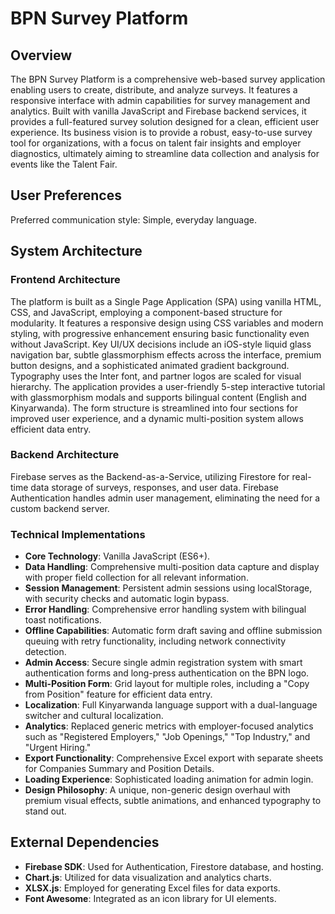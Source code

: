 # BPN Survey Platform

## Overview

The BPN Survey Platform is a comprehensive web-based survey application enabling users to create, distribute, and analyze surveys. It features a responsive interface with admin capabilities for survey management and analytics. Built with vanilla JavaScript and Firebase backend services, it provides a full-featured survey solution designed for a clean, efficient user experience. Its business vision is to provide a robust, easy-to-use survey tool for organizations, with a focus on talent fair insights and employer diagnostics, ultimately aiming to streamline data collection and analysis for events like the Talent Fair.

## User Preferences

Preferred communication style: Simple, everyday language.

## System Architecture

### Frontend Architecture
The platform is built as a Single Page Application (SPA) using vanilla HTML, CSS, and JavaScript, employing a component-based structure for modularity. It features a responsive design using CSS variables and modern styling, with progressive enhancement ensuring basic functionality even without JavaScript. Key UI/UX decisions include an iOS-style liquid glass navigation bar, subtle glassmorphism effects across the interface, premium button designs, and a sophisticated animated gradient background. Typography uses the Inter font, and partner logos are scaled for visual hierarchy. The application provides a user-friendly 5-step interactive tutorial with glassmorphism modals and supports bilingual content (English and Kinyarwanda). The form structure is streamlined into four sections for improved user experience, and a dynamic multi-position system allows efficient data entry.

### Backend Architecture
Firebase serves as the Backend-as-a-Service, utilizing Firestore for real-time data storage of surveys, responses, and user data. Firebase Authentication handles admin user management, eliminating the need for a custom backend server.

### Technical Implementations
- **Core Technology**: Vanilla JavaScript (ES6+).
- **Data Handling**: Comprehensive multi-position data capture and display with proper field collection for all relevant information.
- **Session Management**: Persistent admin sessions using localStorage, with security checks and automatic login bypass.
- **Error Handling**: Comprehensive error handling system with bilingual toast notifications.
- **Offline Capabilities**: Automatic form draft saving and offline submission queuing with retry functionality, including network connectivity detection.
- **Admin Access**: Secure single admin registration system with smart authentication forms and long-press authentication on the BPN logo.
- **Multi-Position Form**: Grid layout for multiple roles, including a "Copy from Position" feature for efficient data entry.
- **Localization**: Full Kinyarwanda language support with a dual-language switcher and cultural localization.
- **Analytics**: Replaced generic metrics with employer-focused analytics such as "Registered Employers," "Job Openings," "Top Industry," and "Urgent Hiring."
- **Export Functionality**: Comprehensive Excel export with separate sheets for Companies Summary and Position Details.
- **Loading Experience**: Sophisticated loading animation for admin login.
- **Design Philosophy**: A unique, non-generic design overhaul with premium visual effects, subtle animations, and enhanced typography to stand out.

## External Dependencies

- **Firebase SDK**: Used for Authentication, Firestore database, and hosting.
- **Chart.js**: Utilized for data visualization and analytics charts.
- **XLSX.js**: Employed for generating Excel files for data exports.
- **Font Awesome**: Integrated as an icon library for UI elements.